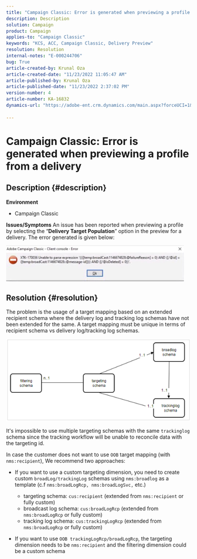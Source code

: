 ```yaml
---
title: "Campaign Classic: Error is generated when previewing a profile from a delivery"
description: Description
solution: Campaign
product: Campaign
applies-to: "Campaign Classic"
keywords: "KCS, ACC, Campaign Classic, Delivery Preview"
resolution: Resolution
internal-notes: "E-000244706"
bug: True
article-created-by: Krunal Oza
article-created-date: "11/23/2022 11:05:47 AM"
article-published-by: Krunal Oza
article-published-date: "11/23/2022 2:37:02 PM"
version-number: 4
article-number: KA-16832
dynamics-url: "https://adobe-ent.crm.dynamics.com/main.aspx?forceUCI=1&pagetype=entityrecord&etn=knowledgearticle&id=3a2676c6-1e6b-ed11-9561-6045bd006c82"

---
```

# Campaign Classic: Error is generated when previewing a profile from a delivery

## Description {#description}

<b>Environment</b>
- Campaign Classic



<b>Issues/Symptoms</b>
An issue has been reported when previewing a profile by selecting the “<b>Delivery Target Population</b>” option in the preview for a delivery. The error generated is given below:

![](assets/___3b2676c6-1e6b-ed11-9561-6045bd006c82___.jpeg)




## Resolution {#resolution}


The problem is the usage of a target mapping based on an extended recipient schema where the delivery log and tracking log schemas have not been extended for the same. A target mapping must be unique in terms of recipient schema vs delivery log/tracking log schemas.

![](assets/3ec555a6-30d1-ec11-a7b5-0022480a8d10.png)

It's impossible to use multiple targeting schemas with the same `trackinglog` schema since the tracking workflow will be unable to reconcile data with the targeting id.

In case the customer does not want to use `OOB` target mapping (with `nms:recipient`), We recommend two approaches:

- If you want to use a custom targeting dimension, you need to create custom `broadLog/trackingLog` schemas using `nms:broadlog` as a template (c.f `nms:broadLogRcp, nms:broadLogSvc,` etc.)

    - targeting schema: `cus:recipient` (extended from `nms:recipient` or fully custom)
    - broadcast log schema: `cus:broadLogRcp` (extended from `nms:broadLogRcp` or fully custom)
    - tracking log schema: `cus:trackingLogRcp` (extended from `nms:broadLogRcp` or fully custom)
- If you want to use `OOB trackingLogRcp/broadLogRcp`, the targeting dimension needs to be `nms:recipient` and the filtering dimension could be a custom schema



